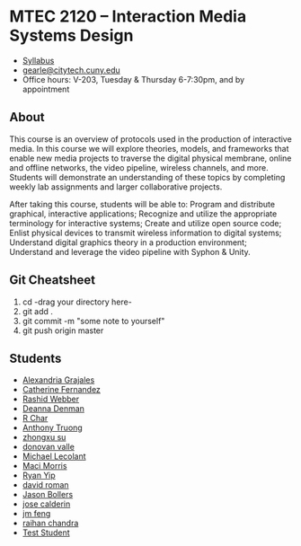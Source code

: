 # MTEC 2120 – Interaction Media Systems Design

+ [Syllabus](syllabus_2120_interaction.pdf)
+ gearle@citytech.cuny.edu
+ Office hours: V-203, Tuesday & Thursday 6-7:30pm, and by appointment

## About

This course is an overview of protocols used in the production of interactive media. In this course we will explore theories, models, and frameworks that enable new media projects to traverse the digital physical membrane, online and offline networks, the video pipeline, wireless channels, and more. Students will demonstrate an understanding of these topics by completing weekly lab assignments and larger collaborative projects.

After taking this course, students will be able to: Program and distribute graphical, interactive applications; Recognize and utilize the appropriate terminology for interactive systems; Create and utilize open source code; Enlist physical devices to transmit wireless information to digital systems; Understand digital graphics theory in a production environment; Understand and leverage the video pipeline with Syphon & Unity.

## Git Cheatsheet
1. cd -drag your directory here-
2. git add .
3. git commit -m "some note to yourself"
4. git push origin master

## Students

+  [Alexandria Grajales](https://github.com/imsd/Alexandria.Grajales)
+  [Catherine Fernandez](https://github.com/imsd/Catherine-Fernandez)
+  [Rashid Webber](https://github.com/imsd/Rashid-Webber)
+  [Deanna Denman](https://github.com/imsd/Deanna-Denman)
+  [R Char](https://github.com/imsd/R-Char)
+  [Anthony Truong](https://github.com/imsd/AnthonyTruong)
+  [zhongxu su](https://github.com/imsd/zhongxu-su)
+  [donovan valle](https://github.com/imsd/donovan-valle)
+  [Michael Lecolant](https://github.com/imsd/Michael-Lecolant)
+  [Maci Morris](https://github.com/imsd/Maci-Morris)
+  [Ryan Yip](https://github.com/imsd/RyanYip)
+  [david roman](https://github.com/imsd/david-roman)
+  [Jason Bollers](https://github.com/imsd/Jason-Bollers)
+  [jose calderin](https://github.com/imsd/jose-calderin)
+  [jm feng](https://github.com/imsd/jm-feng)
+  [raihan chandra](https://github.com/imsd/raihan-chandra)
+  [Test Student](https://github.com/imsd/Test-Student)
